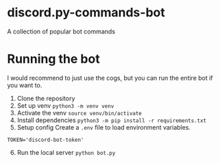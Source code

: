 # discord.py-commands-bot
A collection of popular bot commands

# Running the bot
I would recommend to just use the cogs, but you can run the entire bot if you want to.

1. Clone the repository
2. Set up venv
    `python3 -m venv venv`
3. Activate the venv 
     `source venv/bin/activate`
4. Install dependencies
    `python3 -m pip install -r requirements.txt`
5. Setup config
Create a `.env` file to load environment variables.
```
TOKEN='discord-bot-token'
```
6. Run the local server
    `python bot.py`

